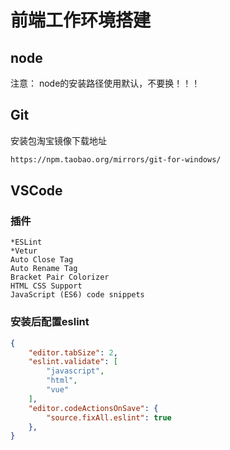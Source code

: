 # 前端工作环境搭建

## node
注意： node的安装路径使用默认，不要换！！！

## Git

安装包淘宝镜像下载地址

```sh
https://npm.taobao.org/mirrors/git-for-windows/
```

## VSCode

### 插件

```
*ESLint
*Vetur
Auto Close Tag
Auto Rename Tag
Bracket Pair Colorizer
HTML CSS Support
JavaScript (ES6) code snippets
```

### 安装后配置eslint

```json
{
    "editor.tabSize": 2,
    "eslint.validate": [
        "javascript",
        "html",
        "vue"
    ],
    "editor.codeActionsOnSave": {
        "source.fixAll.eslint": true
    },
}
```